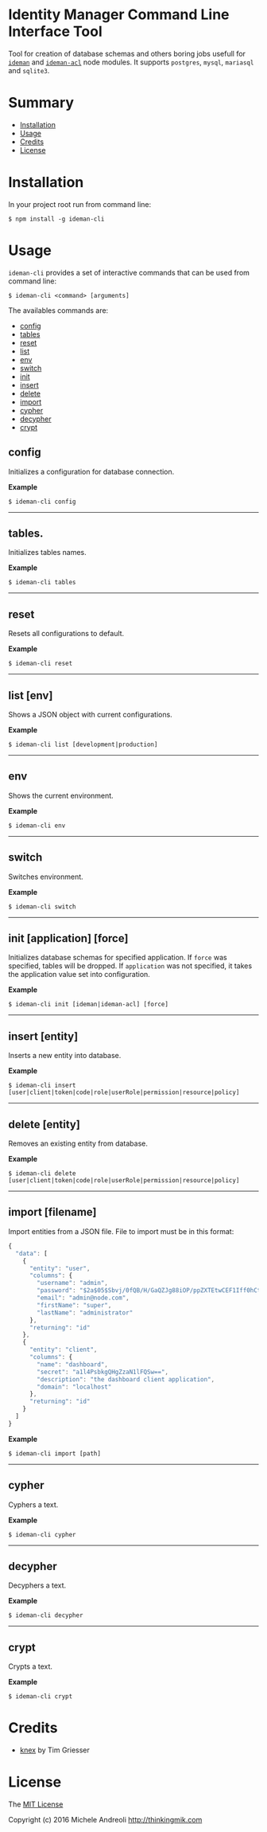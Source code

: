 Identity Manager Command Line Interface Tool
================
Tool for creation of database schemas and others boring jobs usefull for [`ideman`](https://github.com/thinkingmik/ideman) and [`ideman-acl`](https://github.com/thinkingmik/ideman-acl) node modules.
It supports `postgres`, `mysql`, `mariasql` and `sqlite3`.

# Summary
* [Installation](#install)
* [Usage](#usage)
* [Credits](#credits)
* [License](#license)

# <a name="install"></a>Installation
In your project root run from command line:
```
$ npm install -g ideman-cli
```

# <a name="usage"></a>Usage
`ideman-cli` provides a set of interactive commands that can be used from command line:
```
$ ideman-cli <command> [arguments]
```

The availables commands are:
* [config](#config)
* [tables](#tables)
* [reset](#reset)
* [list](#list)
* [env](#env)
* [switch](#switch)
* [init](#init)
* [insert](#insert)
* [delete](#delete)
* [import](#import)
* [cypher](#cypher)
* [decypher](#decypher)
* [crypt](#crypt)

## <a name="config"></a>config
Initializes a configuration for database connection.

__Example__

```
$ ideman-cli config
```
---------------------------------------

## <a name="tables"></a>tables.
Initializes tables names.

__Example__

```
$ ideman-cli tables
```
---------------------------------------

## <a name="reset"></a>reset
Resets all configurations to default.

__Example__

```
$ ideman-cli reset
```
---------------------------------------

## <a name="list"></a>list [env]
Shows a JSON object with current configurations.


__Example__

```
$ ideman-cli list [development|production]
```
---------------------------------------

## <a name="env"></a>env
Shows the current environment.


__Example__

```
$ ideman-cli env
```
---------------------------------------

## <a name="switch"></a>switch
Switches environment.


__Example__

```
$ ideman-cli switch
```
---------------------------------------

## <a name="init"></a>init [application] [force]
Initializes database schemas for specified application. If `force` was specified, tables will be dropped.
If `application` was not specified, it takes the application value set into configuration.


__Example__

```
$ ideman-cli init [ideman|ideman-acl] [force]
```
---------------------------------------

## <a name="insert"></a>insert [entity]
Inserts a new entity into database.


__Example__

```
$ ideman-cli insert [user|client|token|code|role|userRole|permission|resource|policy]
```
---------------------------------------

## <a name="delete"></a>delete [entity]
Removes an existing entity from database.


__Example__

```
$ ideman-cli delete [user|client|token|code|role|userRole|permission|resource|policy]
```
---------------------------------------
## <a name="import"></a>import [filename]
Import entities from a JSON file.
File to import must be in this format:
```javascript
{
  "data": [
    {
      "entity": "user",
      "columns": {
        "username": "admin",
        "password": "$2a$05$Sbvj/0fQB/H/GaQZJg88iOP/ppZXTEtwCEF1Iff0hCt1t/PcJIfDa",
        "email": "admin@node.com",
        "firstName": "super",
        "lastName": "administrator"
      },
      "returning": "id"
    },
    {
      "entity": "client",
      "columns": {
        "name": "dashboard",
        "secret": "a1l4PsbkgQHgZzaN1lFQSw==",
        "description": "the dashboard client application",
        "domain": "localhost"
      },
      "returning": "id"
    }
  ]
}
```

__Example__

```
$ ideman-cli import [path]
```
---------------------------------------

## <a name="cypher"></a>cypher
Cyphers a text.


__Example__

```
$ ideman-cli cypher
```
---------------------------------------

## <a name="decypher"></a>decypher
Decyphers a text.


__Example__

```
$ ideman-cli decypher
```
---------------------------------------

## <a name="crypt"></a>crypt
Crypts a text.


__Example__

```
$ ideman-cli crypt
```

# <a name="credits"></a>Credits
- [knex](https://github.com/tgriesser/knex) by Tim Griesser

# <a name="license"></a>License
The [MIT License](https://github.com/thinkingmik/ideman-cli/blob/master/LICENSE)

Copyright (c) 2016 Michele Andreoli <http://thinkingmik.com>
